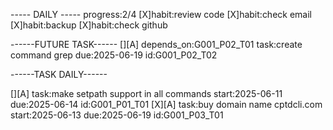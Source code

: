 ----- DAILY -----
progress:2/4
[X]habit:review code
[X]habit:check email
[X]habit:backup
[X]habit:check github

------FUTURE TASK------
[][A] depends_on:G001_P02_T01 task:create command grep due:2025-06-19  id:G001_P02_T02

------TASK DAILY------

[][A] task:make setpath support in all commands  start:2025-06-11 due:2025-06-14 id:G001_P01_T01 
[X][A] task:buy domain name cptdcli.com start:2025-06-13 due:2025-06-19  id:G001_P03_T01

